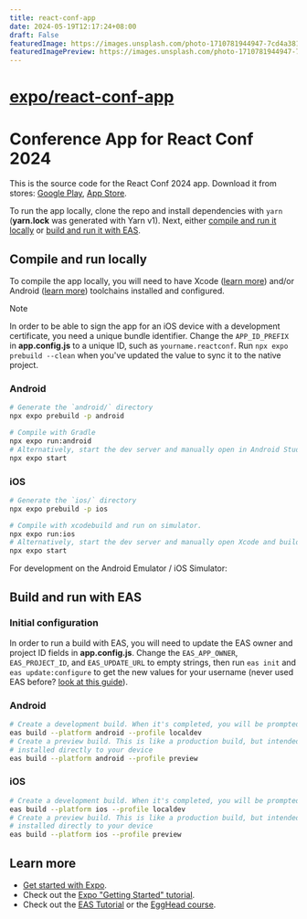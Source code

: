 ```yaml
---
title: react-conf-app
date: 2024-05-19T12:17:24+08:00
draft: False
featuredImage: https://images.unsplash.com/photo-1710781944947-7cd4a381499f?ixid=M3w0NjAwMjJ8MHwxfHJhbmRvbXx8fHx8fHx8fDE3MTYwOTIxOTd8&ixlib=rb-4.0.3
featuredImagePreview: https://images.unsplash.com/photo-1710781944947-7cd4a381499f?ixid=M3w0NjAwMjJ8MHwxfHJhbmRvbXx8fHx8fHx8fDE3MTYwOTIxOTd8&ixlib=rb-4.0.3
---
```


# [expo/react-conf-app](https://github.com/expo/react-conf-app)

# Conference App for React Conf 2024

This is the source code for the React Conf 2024 app. Download it from stores: [Google Play](https://play.google.com/store/apps/details?id=com.reactconf.app), [App Store](https://apps.apple.com/gb/app/react-conf/id6499559897).

To run the app locally, clone the repo and install dependencies with `yarn` (**yarn.lock** was generated with Yarn v1). Next, either [compile and run it locally](#compile-and-run-locally) or [build and run it with EAS](#build-and-run-with-eas).

## Compile and run locally

To compile the app locally, you will need to have Xcode ([learn more](https://docs.expo.dev/guides/local-app-development/#ios)) and/or Android ([learn more](https://docs.expo.dev/guides/local-app-development/#android)) toolchains installed and configured.

> [!NOTE]
> In order to be able to sign the app for an iOS device with a development certificate, you need a unique bundle identifier. Change the `APP_ID_PREFIX` in **app.config.js** to a unique ID, such as `yourname.reactconf`. Run `npx expo prebuild --clean` when you've updated the value to sync it to the native project.

### Android

```sh
# Generate the `android/` directory
npx expo prebuild -p android

# Compile with Gradle
npx expo run:android
# Alternatively, start the dev server and manually open in Android Studio and build
npx expo start
```

### iOS

```sh
# Generate the `ios/` directory
npx expo prebuild -p ios

# Compile with xcodebuild and run on simulator.
npx expo run:ios
# Alternatively, start the dev server and manually open Xcode and build
npx expo start
```

For development on the Android Emulator / iOS Simulator:

## Build and run with EAS

### Initial configuration

In order to run a build with EAS, you will need to update the EAS owner and project ID fields in **app.config.js**. Change the `EAS_APP_OWNER`, `EAS_PROJECT_ID`, and `EAS_UPDATE_URL` to empty strings, then run `eas init` and `eas update:configure` to get the new values for your username (never used EAS before? [look at this guide](https://docs.expo.dev/build/setup/)).

### Android

```sh
# Create a development build. When it's completed, you will be prompted to install it
eas build --platform android --profile localdev
# Create a preview build. This is like a production build, but intended to be
# installed directly to your device
eas build --platform android --profile preview
```

### iOS

```sh
# Create a development build. When it's completed, you will be prompted to install it
eas build --platform ios --profile localdev
# Create a preview build. This is like a production build, but intended to be
# installed directly to your device
eas build --platform ios --profile preview
```

## Learn more

- [Get started with Expo](https://docs.expo.dev/get-started/introduction/).
- Check out the [Expo "Getting Started" tutorial](https://docs.expo.dev/tutorial/introduction/).
- Check out the [EAS Tutorial](https://docs.expo.dev/tutorial/eas/introduction/) or the [EggHead course](https://egghead.io/courses/build-and-deploy-react-native-apps-with-expo-eas-85ab521e).
